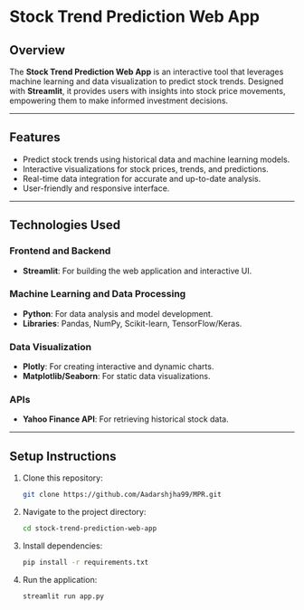 # **Stock Trend Prediction Web App**

## **Overview**
The **Stock Trend Prediction Web App** is an interactive tool that leverages machine learning and data visualization to predict stock trends. Designed with **Streamlit**, it provides users with insights into stock price movements, empowering them to make informed investment decisions.

---

## **Features**
- Predict stock trends using historical data and machine learning models.
- Interactive visualizations for stock prices, trends, and predictions.
- Real-time data integration for accurate and up-to-date analysis.
- User-friendly and responsive interface.

---

## **Technologies Used**

### **Frontend and Backend**
- **Streamlit**: For building the web application and interactive UI.

### **Machine Learning and Data Processing**
- **Python**: For data analysis and model development.
- **Libraries**: Pandas, NumPy, Scikit-learn, TensorFlow/Keras.

### **Data Visualization**
- **Plotly**: For creating interactive and dynamic charts.
- **Matplotlib/Seaborn**: For static data visualizations.

### **APIs**
- **Yahoo Finance API**: For retrieving historical stock data.
  
---

## **Setup Instructions**

1. Clone this repository:
   ```bash
   git clone https://github.com/Aadarshjha99/MPR.git

2. Navigate to the project directory:
    ```bash
    cd stock-trend-prediction-web-app
3. Install dependencies:
    ```bash
    pip install -r requirements.txt
4. Run the application:
    ```bash
    streamlit run app.py   
